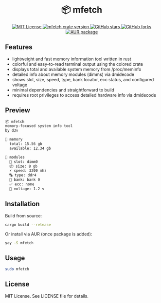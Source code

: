 <h1 align="center">📦 mfetch</h1>

<p align="center">
  <a href="https://github.com/xdearboy/mfetch/blob/master/LICENSE">
    <img src="https://img.shields.io/badge/license-MIT-blue.svg" alt="MIT License" />
  </a>
  <a href="https://crates.io/crates/mfetch">
    <img src="https://img.shields.io/crates/v/mfetch.svg" alt="mfetch crate version" />
  </a>
  <a href="https://github.com/xdearboy/mfetch/stargazers">
    <img src="https://img.shields.io/github/stars/xdearboy/mfetch.svg" alt="GitHub stars" />
  </a>
  <a href="https://github.com/xdearboy/mfetch/network">
    <img src="https://img.shields.io/github/forks/xdearboy/mfetch.svg" alt="GitHub forks" />
  </a>
  <a href="https://aur.archlinux.org/packages/mfetch">
    <img src="https://img.shields.io/badge/AUR-mfetch-green.svg" alt="AUR package" />
  </a>
</p>

## Features

- lightweight and fast memory information tool written in rust
- colorful and easy-to-read terminal output using the colored crate
- displays total and available system memory from /proc/meminfo
- detailed info about memory modules (dimms) via dmidecode
- shows slot, size, speed, type, bank locator, ecc status, and configured voltage
- minimal dependencies and straightforward to build
- requires root privileges to access detailed hardware info via dmidecode

## Preview

```bash
📦 mfetch
memory-focused system info tool
by d3v

💾 memory
  total: 15.56 gb
  available: 12.34 gb

📗 modules
  🧠 slot: dimm0
  📦 size: 8 gb
  ⚡ speed: 3200 mhz
  🔠 type: ddr4
  📍 bank: bank 0
  ✅ ecc: none
  🔌 voltage: 1.2 v
```

## Installation

Build from source:

```bash
cargo build --release
```
Or install via AUR (once package is added):

```bash
yay -S mfetch
```

## Usage
```bash
sudo mfetch
```

## License
MIT License. See LICENSE file for details.
